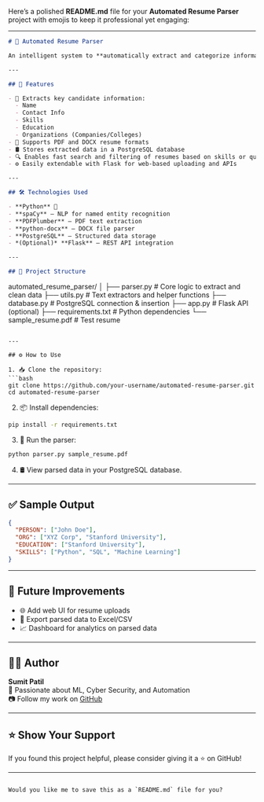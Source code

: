 Here’s a polished **README.md** file for your **Automated Resume Parser** project with emojis to keep it professional yet engaging:

---

```markdown
# 📄 Automated Resume Parser

An intelligent system to **automatically extract and categorize information** from resumes in PDF and DOCX formats using Natural Language Processing (NLP). This tool helps recruiters and HR professionals quickly screen resumes by extracting key candidate details and storing them in a searchable database.

---

## 🚀 Features

- 🧠 Extracts key candidate information:
  - Name
  - Contact Info
  - Skills
  - Education
  - Organizations (Companies/Colleges)
- 📂 Supports PDF and DOCX resume formats
- 🛢️ Stores extracted data in a PostgreSQL database
- 🔍 Enables fast search and filtering of resumes based on skills or qualifications
- ⚙️ Easily extendable with Flask for web-based uploading and APIs

---

## 🛠️ Technologies Used

- **Python** 🐍
- **spaCy** – NLP for named entity recognition
- **PDFPlumber** – PDF text extraction
- **python-docx** – DOCX file parser
- **PostgreSQL** – Structured data storage
- *(Optional)* **Flask** – REST API integration

---

## 📁 Project Structure

```
automated_resume_parser/
│
├── parser.py           # Core logic to extract and clean data
├── utils.py            # Text extractors and helper functions
├── database.py         # PostgreSQL connection & insertion
├── app.py              # Flask API (optional)
├── requirements.txt    # Python dependencies
└── sample_resume.pdf   # Test resume
```

---

## ⚙️ How to Use

1. 📥 Clone the repository:
```bash
git clone https://github.com/your-username/automated-resume-parser.git
cd automated-resume-parser
```

2. 📦 Install dependencies:
```bash
pip install -r requirements.txt
```

3. 🧪 Run the parser:
```bash
python parser.py sample_resume.pdf
```

4. 🛢️ View parsed data in your PostgreSQL database.

---

## ✅ Sample Output

```json
{
  "PERSON": ["John Doe"],
  "ORG": ["XYZ Corp", "Stanford University"],
  "EDUCATION": ["Stanford University"],
  "SKILLS": ["Python", "SQL", "Machine Learning"]
}
```

---

## 📌 Future Improvements

- 🌐 Add web UI for resume uploads
- 🧾 Export parsed data to Excel/CSV
- 📈 Dashboard for analytics on parsed data

---

## 👨‍💻 Author

**Sumit Patil**  
💼 Passionate about ML, Cyber Security, and Automation  
📷 Follow my work on [GitHub](https://github.com/sumit3162)

---

## ⭐ Show Your Support

If you found this project helpful, please consider giving it a ⭐ on GitHub!

---

```

Would you like me to save this as a `README.md` file for you?
